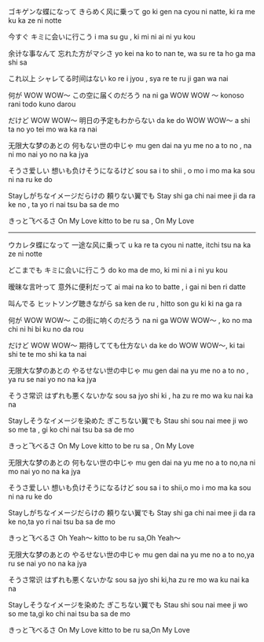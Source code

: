 ゴキゲンな蝶になって きらめく风に乗って
go ki gen na cyou ni natte, ki ra me ku ka ze ni notte

今すぐ キミに会いに行こう
i ma su gu , ki mi ni ai ni yu kou

余计な事なんて 忘れた方がマシさ
yo kei na ko to nan te, wa su re ta ho ga ma shi sa

これ以上 シャレてる时间はない
ko re i jyou , sya re te ru ji gan wa nai

何が WOW WOW～ この空に届くのだろう
na ni ga WOW WOW ～ konoso rani todo kuno darou

だけど WOW WOW～ 明日の予定もわからない
da ke do WOW WOW～ a shi ta no yo tei mo wa ka ra nai

无限大な梦のあとの 何もない世の中じゃ
mu gen dai na yu me no a to no , na ni mo nai yo no na ka jya

そうさ爱しい 想いも负けそうになるけど
sou sa i to shii , o mo i mo ma ka sou ni na ru ke do

Stayしがちなイメージだらけの 頼りない翼でも
Stay shi ga chi nai mee ji da ra ke no , ta yo ri nai tsu ba sa de mo

きっと飞べるさ On My Love
kitto to be ru sa , On My Love

---

ウカレタ蝶になって 一途な风に乗って
u ka re ta cyou ni natte, itchi tsu na ka ze ni notte

どこまでも キミに会いに行こう
do ko ma de mo, ki mi ni a i ni yu kou

暧昧な言叶って 意外に便利だって
ai mai na ko to batte , i gai ni ben ri datte

叫んでる ヒットソング聴きながら
sa ken de ru , hitto son gu ki ki na ga ra

何が WOW WOW～ この街に响くのだろう
na ni ga WOW WOW～ , ko no ma chi ni hi bi ku no da rou

だけど WOW WOW～ 期待してても仕方ない
da ke do WOW WOW～, ki tai shi te te mo shi ka ta nai

无限大な梦のあとの やるせない世の中じゃ
mu gen dai na yu me no a to no , ya ru se nai yo no na ka jya

そうさ常识 はずれも悪くないかな
sou sa jyo shi ki , ha zu re mo wa ku nai ka na

Stayしそうなイメージを染めた ぎこちない翼でも
Stau shi sou nai mee ji wo so me ta , gi ko chi nai tsu ba sa de mo

きっと飞べるさ On My Love
kitto to be ru sa , On My Love

无限大な梦のあとの 何もない世の中じゃ
mu gen dai na yu me no a to no,na ni mo nai yo no na ka jya

そうさ爱しい 想いも负けそうになるけど
sou sa i to shii,o mo i mo ma ka sou ni na ru ke do

Stayしがちなイメージだらけの 頼りない翼でも
Stay shi ga chi nai mee ji da ra ke no,ta yo ri nai tsu ba sa de mo

きっと飞べるさ Oh Yeah～
kitto to be ru sa,Oh Yeah～

无限大な梦のあとの やるせない世の中じゃ
mu gen dai na yu me no a  to no,ya ru se nai yo no na ka jya

そうさ常识 はずれも悪くないかな
sou sa jyo shi ki,ha zu re mo wa ku nai ka na

Stayしそうなイメージを染めた ぎこちない翼でも
Stau shi sou nai mee ji wo so me ta,gi ko chi nai tsu ba sa de mo

きっと飞べるさ On My Love
kitto to be ru sa,On My Love
